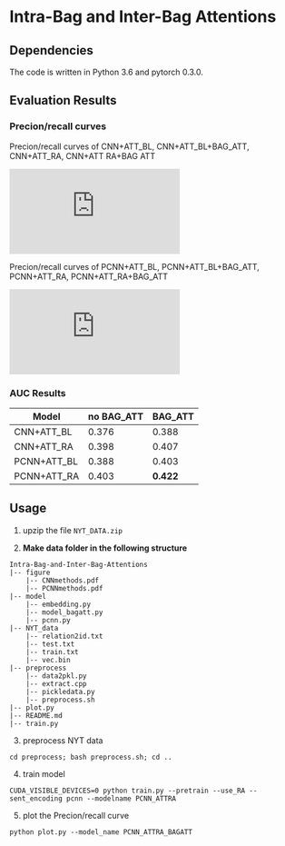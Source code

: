 # Intra-Bag and Inter-Bag Attentions


## Dependencies

The code is written in Python 3.6 and pytorch 0.3.0.


## Evaluation Results

### Precion/recall curves

Precion/recall curves of CNN+ATT_BL, CNN+ATT_BL+BAG_ATT, CNN+ATT_RA, CNN+ATT RA+BAG ATT

 ![image](https://github.com/ZhixiuYe/Intra-Bag-and-Inter-Bag-Attentions/tree/master/figure/CNNmethods.pdf)

Precion/recall curves of PCNN+ATT_BL, PCNN+ATT_BL+BAG_ATT, PCNN+ATT_RA, PCNN+ATT_RA+BAG_ATT

 ![image](https://github.com/ZhixiuYe/Intra-Bag-and-Inter-Bag-Attentions/tree/master/figure/PCNNmethods.pdf)

### AUC Results

Model| no BAG_ATT | BAG_ATT
---- | ---- | ----
CNN+ATT_BL | 0.376 | 0.388
CNN+ATT_RA | 0.398 | 0.407
PCNN+ATT_BL | 0.388 | 0.403
PCNN+ATT_RA | 0.403 | **0.422**

## Usage

1. upzip the file `NYT_DATA.zip`

2. **Make data folder in the following structure**

```
Intra-Bag-and-Inter-Bag-Attentions
|-- figure
    |-- CNNmethods.pdf
    |-- PCNNmethods.pdf
|-- model
    |-- embedding.py
    |-- model_bagatt.py
    |-- pcnn.py
|-- NYT_data
    |-- relation2id.txt
    |-- test.txt
    |-- train.txt
    |-- vec.bin
|-- preprocess
    |-- data2pkl.py
    |-- extract.cpp
    |-- pickledata.py
    |-- preprocess.sh
|-- plot.py
|-- README.md
|-- train.py
```

3. preprocess NYT data

```
cd preprocess; bash preprocess.sh; cd ..
```

4. train model

```
CUDA_VISIBLE_DEVICES=0 python train.py --pretrain --use_RA --sent_encoding pcnn --modelname PCNN_ATTRA
```

5. plot the Precion/recall curve

```
python plot.py --model_name PCNN_ATTRA_BAGATT
```
